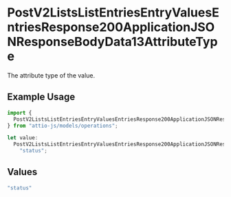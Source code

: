 # PostV2ListsListEntriesEntryValuesEntriesResponse200ApplicationJSONResponseBodyData13AttributeType

The attribute type of the value.

## Example Usage

```typescript
import {
  PostV2ListsListEntriesEntryValuesEntriesResponse200ApplicationJSONResponseBodyData13AttributeType,
} from "attio-js/models/operations";

let value:
  PostV2ListsListEntriesEntryValuesEntriesResponse200ApplicationJSONResponseBodyData13AttributeType =
    "status";
```

## Values

```typescript
"status"
```